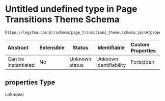 # Untitled undefined type in Page Transitions Theme Schema

```txt
https://legytma.com.br/schema/page_transitions_theme.schema.json#/properties
```




| Abstract            | Extensible | Status         | Identifiable            | Custom Properties | Additional Properties | Access Restrictions | Defined In                                                                                                  |
| :------------------ | ---------- | -------------- | ----------------------- | :---------------- | --------------------- | ------------------- | ----------------------------------------------------------------------------------------------------------- |
| Can be instantiated | No         | Unknown status | Unknown identifiability | Forbidden         | Allowed               | none                | [page_transitions_theme.schema.json\*](../schema/page_transitions_theme.schema.json) |

## properties Type

unknown
